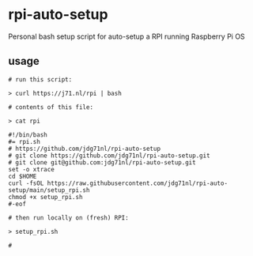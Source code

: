 # rpi-auto-setup

Personal bash setup script for auto-setup a RPI running Raspberry Pi OS

## usage

~~~shell
# run this script:

> curl https://j71.nl/rpi | bash

# contents of this file:

> cat rpi

#!/bin/bash
#= rpi.sh
# https://github.com/jdg71nl/rpi-auto-setup
# git clone https://github.com/jdg71nl/rpi-auto-setup.git
# git clone git@github.com:jdg71nl/rpi-auto-setup.git
set -o xtrace
cd $HOME
curl -fsOL https://raw.githubusercontent.com/jdg71nl/rpi-auto-setup/main/setup_rpi.sh
chmod +x setup_rpi.sh
#-eof

# then run locally on (fresh) RPI:

> setup_rpi.sh

#
~~~
